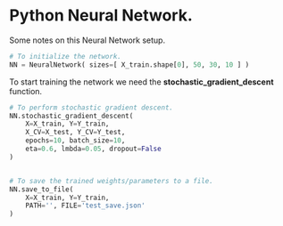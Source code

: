 # Python Neural Network.

Some notes on this Neural Network setup.

~~~python
# To initialize the network.
NN = NeuralNetwork( sizes=[ X_train.shape[0], 50, 30, 10 ] )
~~~

To start training the network we need the **stochastic_gradient_descent** function.

~~~python
# To perform stochastic gradient descent.
NN.stochastic_gradient_descent( 
	X=X_train, Y=Y_train, 
	X_CV=X_test, Y_CV=Y_test, 
	epochs=10, batch_size=10, 
	eta=0.6, lmbda=0.05, dropout=False 
)


# To save the trained weights/parameters to a file.
NN.save_to_file( 
	X=X_train, Y=Y_train, 
	PATH='', FILE='test_save.json' 
)
~~~
